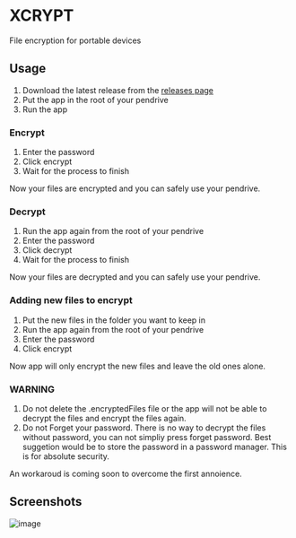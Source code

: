 # XCRYPT
File encryption for portable devices

## Usage
1. Download the latest release from the [releases page](https://github.com/darkard2003/XCRYPT/releases/tag/v0.1.0)
2. Put the app in the root of your pendrive
3. Run the app

### Encrypt
1. Enter the password
2. Click encrypt
3. Wait for the process to finish

Now your files are encrypted and you can safely use your pendrive.

### Decrypt
1. Run the app again from the root of your pendrive
2. Enter the password
3. Click decrypt
4. Wait for the process to finish

Now your files are decrypted and you can safely use your pendrive.

### Adding new files to encrypt
1. Put the new files in the folder you want to keep in
2. Run the app again from the root of your pendrive
3. Enter the password
4. Click encrypt

Now app will only encrypt the new files and leave the old ones alone.

### WARNING
1. Do not delete the .encryptedFiles file or the app will not be able to decrypt the files and encrypt the files again.
2. Do not Forget your password. There is no way to decrypt the files without password, you can not simpliy press forget password. Best suggetion would be to store the password in a password manager. This is for absolute security.

An workaroud is coming soon to overcome the first annoience.

## Screenshots
![image](https://user-images.githubusercontent.com/95243692/230137654-f7fc53bd-1c13-440c-bd83-982dbe737f04.png)





